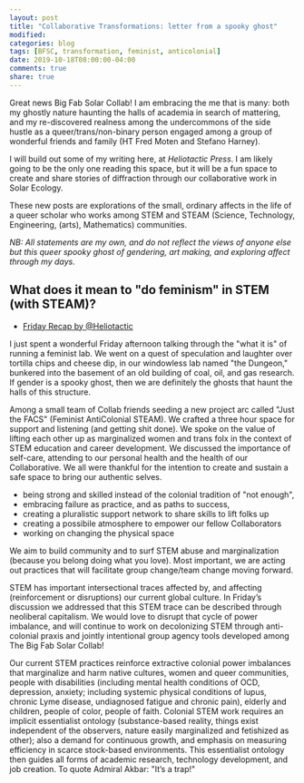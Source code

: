 ```yaml
---
layout: post
title: "Collaborative Transformations: letter from a spooky ghost"
modified:
categories: blog
tags: [BFSC, transformation, feminist, anticolonial]
date: 2019-10-18T08:00:00-04:00
comments: true
share: true
---
```


Great news Big Fab Solar Collab! I am embracing the me that is many: both my ghostly nature haunting the halls of academia in search of mattering, and my re-discovered realness among the undercommons of the side hustle as a queer/trans/non-binary person engaged among a group of wonderful friends and family (HT Fred Moten and Stefano Harney). 

I will build out some of my writing here, at *Heliotactic Press*. I am likely going to be the only one reading this space, but it will be a fun space to create and share stories of diffraction through our collaborative work in Solar Ecology. 

These new posts are explorations of the small, ordinary affects in the life of a queer scholar who works among STEM and STEAM (Science, Technology, Engineering, (arts), Mathematics) communities.

*NB: All statements are my own, and do not reflect the views of anyone else but this queer spooky ghost of gendering, art making, and exploring affect through my days.*

## What does it mean to "do feminism" in STEM (with STEAM)?  


  * [Friday Recap by @Heliotactic](https://mobile.twitter.com/heliotactic/status/1185536752905326593)

I just spent a wonderful Friday afternoon talking through the "what it is" of running a feminist lab. We went on a quest of speculation and laughter over tortilla chips and cheese dip, in our windowless lab named "the Dungeon," bunkered into the basement of an old building of coal, oil, and gas research. If gender is a spooky ghost, then we are definitely the ghosts that haunt the halls of this structure.

Among a small team of Collab friends seeding a new project arc called "Just the FACS" (Feminist AntiColonial STEAM). We crafted a three hour space for support and listening (and getting shit done). We spoke on the value of lifting each other up as marginalized women and trans folx in the context of STEM education and career development. We discussed the importance of self-care, attending to our personal health and the health of our Collaborative. We all were thankful for the intention to create and sustain a safe space to bring our authentic selves. 

* being strong and skilled instead of the colonial tradition of "not enough", 
* embracing failure as practice, and as paths to success,
* creating a pluralistic support network to share skills to lift folks up
* creating a possibile atmosphere to empower our fellow Collaborators
* working on changing the physical space 

We aim to build community and to surf STEM abuse and marginalization (because you belong doing what you love). Most important, we are acting out practices that will facilitate group change/team change moving forward.

STEM has important intersectional traces affected by, and affecting (reinforcement or disruptions) our current global culture. In Friday’s discussion we addressed that this STEM trace can be described through neoliberal capitalism. We would love to disrupt that cycle of power imbalance, and will continue to work on decolonizing STEM through anti-colonial praxis and jointly intentional group agency tools developed among The Big Fab Solar Collab!

Our current STEM practices reinforce extractive colonial power imbalances that marginalize and harm native cultures, women and queer communities, people with disabilities (including mental health conditions of OCD, depression, anxiety; including systemic physical conditions of lupus, chronic Lyme disease, undiagnosed fatigue and chronic pain), elderly and children, people of color, people of faith. Colonial STEM work requires an implicit essentialist ontology (substance-based reality, things exist independent of the observers, nature easily marginalized and fetishized as other); also a demand for continuous growth, and emphasis on measuring efficiency in scarce stock-based environments. This essentialist ontology then guides all forms of academic research, technology development, and job creation. To quote Admiral Akbar: "It’s a trap!"


